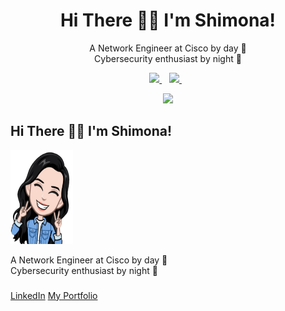 <h1 align='center'>
  Hi There 👋🏻 I'm Shimona! 
</h1>

<p align='center'>
  A Network Engineer at Cisco by day 🌝
  <br />
  Cybersecurity enthusiast by night 🌚
</p>



<p align='center'>
  <a href="https://www.linkedin.com/in/shimona-prabhu-227b22106/">
    <img src="https://img.shields.io/badge/linkedin-%230077B5.svg?&style=for-the-badge&logo=linkedin&logoColor=white" />
  </a>&nbsp;&nbsp;
  <a href="https://shimonaprabhu.github.io/Portfolio/">
    <img src="https://img.shields.io/badge/instagram-%23E4405F.svg?&style=for-the-badge&logo=instagram&logoColor=white" />        
  </a>&nbsp;&nbsp;
  
</p>

<p align='center'>
  <a href="#"><img src="https://github-readme-stats.vercel.app/api?username=shimonaprabhu&show_icons=true&count_private=true&theme=dark" width="350"></a>
</p>


## Hi There 👋🏻 I'm Shimona! 
<img src="me.png" width="100" height="150">

A Network Engineer at Cisco by day 🌝
<br />
Cybersecurity enthusiast by night 🌚

<!--
<img src="https://media.giphy.com/media/JRsQiAN79bPWUv43Ko/giphy.gif" width="50">
-->



<i class="fa fa-linkedin" style="font-size:24px;color:rgb(255,255,255);"></i>
[LinkedIn](https://www.linkedin.com/in/shimona-prabhu-227b22106/)
[My Portfolio](https://shimonaprabhu.github.io/Portfolio/)

